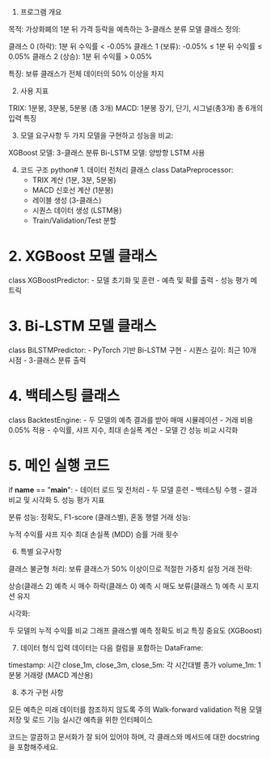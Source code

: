1. 프로그램 개요

목적: 가상화폐의 1분 뒤 가격 등락을 예측하는 3-클래스 분류 모델
클래스 정의:

클래스 0 (하락): 1분 뒤 수익률 < -0.05%
클래스 1 (보류): -0.05% ≤ 1분 뒤 수익률 ≤ 0.05%
클래스 2 (상승): 1분 뒤 수익률 > 0.05%


특징: 보류 클래스가 전체 데이터의 50% 이상을 차지

2. 사용 지표

TRIX: 1분봉, 3분봉, 5분봉 (총 3개)
MACD: 1분봉 장기, 단기, 시그널(총3개)
총 6개의 입력 특징

3. 모델 요구사항
두 가지 모델을 구현하고 성능을 비교:

XGBoost 모델: 3-클래스 분류
Bi-LSTM 모델: 양방향 LSTM 사용

4. 코드 구조
python# 1. 데이터 전처리 클래스
class DataPreprocessor:
    - TRIX 계산 (1분, 3분, 5분봉)
    - MACD 신호선 계산 (1분봉)
    - 레이블 생성 (3-클래스)
    - 시퀀스 데이터 생성 (LSTM용)
    - Train/Validation/Test 분할

# 2. XGBoost 모델 클래스
class XGBoostPredictor:
    - 모델 초기화 및 훈련
    - 예측 및 확률 출력
    - 성능 평가 메트릭

# 3. Bi-LSTM 모델 클래스
class BiLSTMPredictor:
    - PyTorch 기반 Bi-LSTM 구현
    - 시퀀스 길이: 최근 10개 시점
    - 3-클래스 분류 출력

# 4. 백테스팅 클래스
class BacktestEngine:
    - 두 모델의 예측 결과를 받아 매매 시뮬레이션
    - 거래 비용 0.05% 적용
    - 수익률, 샤프 지수, 최대 손실폭 계산
    - 모델 간 성능 비교 시각화

# 5. 메인 실행 코드
if __name__ == "__main__":
    - 데이터 로드 및 전처리
    - 두 모델 훈련
    - 백테스팅 수행
    - 결과 비교 및 시각화
5. 성능 평가 지표

분류 성능: 정확도, F1-score (클래스별), 혼동 행렬
거래 성능:

누적 수익률
샤프 지수
최대 손실폭 (MDD)
승률
거래 횟수



6. 특별 요구사항

클래스 불균형 처리: 보류 클래스가 50% 이상이므로 적절한 가중치 설정
거래 전략:

상승(클래스 2) 예측 시 매수
하락(클래스 0) 예측 시 매도
보류(클래스 1) 예측 시 포지션 유지


시각화:

두 모델의 누적 수익률 비교 그래프
클래스별 예측 정확도 비교
특징 중요도 (XGBoost)



7. 데이터 형식
입력 데이터는 다음 컬럼을 포함하는 DataFrame:

timestamp: 시간
close_1m, close_3m, close_5m: 각 시간대별 종가
volume_1m: 1분봉 거래량 (MACD 계산용)

8. 추가 구현 사항

모든 예측은 미래 데이터를 참조하지 않도록 주의
Walk-forward validation 적용
모델 저장 및 로드 기능
실시간 예측을 위한 인터페이스

코드는 깔끔하고 문서화가 잘 되어 있어야 하며, 각 클래스와 메서드에 대한 docstring을 포함해주세요.